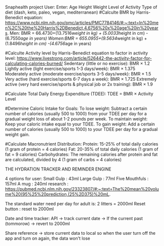 Snaphealth project
User: 
  Enter:  Age
          Height
          Weight
          Level of Activity
          Type of diet (dash, keto, paleo, vegan, mediterranean)
  #Calculte BMR by Harris-Benedict equation: https://www.ncbi.nlm.nih.gov/pmc/articles/PMC7784146/#:~:text=In%20men%2C%20the%20Harris%2DBenedict,4.6756%20x%20age%20in%20years.
  Men:  BMR = 66.4730+(13.7516*weight in kg) + (5.0033*height in cm) - (6.7550*age in years)
  Women:BMR = 655.0955+(9.5634*weight in kg) + (1.8496*height in cm) -(4.6756*age in years)

  #Calculte Activity level by Harris-Benedict equation to factor in activity level: https://www.livestrong.com/article/526442-the-activity-factor-for-calculating-calories-burned/
  Sedentary (little or no exercise): BMR × 1.2
  Lightly active (light exercise/sports 1-3 days/week): BMR × 1.375
  Moderately active (moderate exercise/sports 3-5 days/week): BMR × 1.5
  Very active (hard exercise/sports 6-7 days a week): BMR × 1.725
  Extremely active (very hard exercise/sports & physical job or 2x training): BMR × 1.9

  #Calculate Total Daily Energy Expenditure (TDEE):
  TDEE = BMR × Activity Level

  #Determine Caloric Intake for Goals:
  To lose weight: Subtract a certain number of calories (usually 500 to 1000) from your TDEE per day for a gradual weight loss of about 1-2 pounds per week.
  To maintain weight: Keep your caloric intake equal to your TDEE.
  To gain weight: Add a certain number of calories (usually 500 to 1000) to your TDEE per day for a gradual weight gain.

  #Calculate Macronutrient Distribution:
  Protein: 15-25% of total daily calories (1 gram of protein = 4 calories)
  Fat: 20-35% of total daily calories (1 gram of fat = 9 calories)
  Carbohydrates: The remaining calories after protein and fat are calculated, divided by 4 (1 gram of carbs = 4 calories)



THE HYDRATION TRACKER AND REMINDER ENGINE

 4 options for user:
    Small Gulp : 43ml
    Large Gulp : 77ml
    Five Mouthfuls : 157ml
    A mug : 240ml
    research : https://pubmed.ncbi.nlm.nih.gov/23323807/#:~:text=The%20mean%20volume%20(95%25%20prediction,(25%2D375)%20mL.

 The standard water need per day for adult is: 2 litters = 2000ml
    Reset button : reset to 2000ml
 
 Date and time tracker: API -> track current date -> If the current past (tommorow) -> revert to 2000ml 

 Share reference -> store current data to local so when the user turn off the app and turn on again, the data won't lose
    